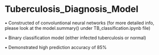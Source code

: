 # Tuberculosis_Diagnosis_Model

  • Constructed of convoluntional neural networks (for more detailed info, please look at the model.summary() under TB_classification.ipynb file)

  • Binary classification model (either infected tuberculosis or normal)

  • Demonstrated high prediction accuracy of 85%
